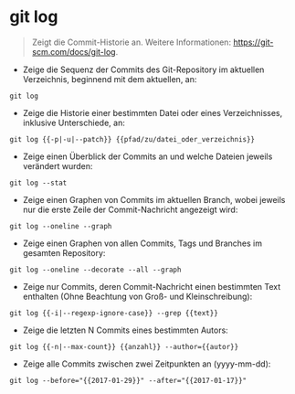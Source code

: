 # git log

> Zeigt die Commit-Historie an.
> Weitere Informationen: <https://git-scm.com/docs/git-log>.

- Zeige die Sequenz der Commits des Git-Repository im aktuellen Verzeichnis, beginnend mit dem aktuellen, an:

`git log`

- Zeige die Historie einer bestimmten Datei oder eines Verzeichnisses, inklusive Unterschiede, an:

`git log {{-p|-u|--patch}} {{pfad/zu/datei_oder_verzeichnis}}`

- Zeige einen Überblick der Commits an und welche Dateien jeweils verändert wurden:

`git log --stat`

- Zeige einen Graphen von Commits im aktuellen Branch, wobei jeweils nur die erste Zeile der Commit-Nachricht angezeigt wird:

`git log --oneline --graph`

- Zeige einen Graphen von allen Commits, Tags und Branches im gesamten Repository:

`git log --oneline --decorate --all --graph`

- Zeige nur Commits, deren Commit-Nachricht einen bestimmten Text enthalten (Ohne Beachtung von Groß- und Kleinschreibung):

`git log {{-i|--regexp-ignore-case}} --grep {{text}}`

- Zeige die letzten N Commits eines bestimmten Autors:

`git log {{-n|--max-count}} {{anzahl}} --author={{autor}}`

- Zeige alle Commits zwischen zwei Zeitpunkten an (yyyy-mm-dd):

`git log --before="{{2017-01-29}}" --after="{{2017-01-17}}"`
